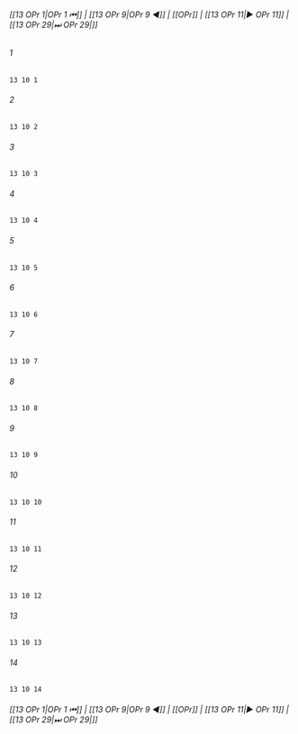 
###### [[13 OPr 1|OPr 1 ⏮]] | [[13 OPr 9|OPr 9 ◀]] | [[OPr]] | [[13 OPr 11|▶ OPr 11]] | [[13 OPr 29|⏭ OPr 29|]]

###### 1
``` verse
13 10 1 
```
###### 2
``` verse
13 10 2 
```
###### 3
``` verse
13 10 3 
```
###### 4
``` verse
13 10 4 
```
###### 5
``` verse
13 10 5 
```
###### 6
``` verse
13 10 6 
```
###### 7
``` verse
13 10 7 
```
###### 8
``` verse
13 10 8 
```
###### 9
``` verse
13 10 9 
```
###### 10
``` verse
13 10 10 
```
###### 11
``` verse
13 10 11 
```
###### 12
``` verse
13 10 12 
```
###### 13
``` verse
13 10 13 
```
###### 14
``` verse
13 10 14 
```

###### [[13 OPr 1|OPr 1 ⏮]] | [[13 OPr 9|OPr 9 ◀]] | [[OPr]] | [[13 OPr 11|▶ OPr 11]] | [[13 OPr 29|⏭ OPr 29|]]

